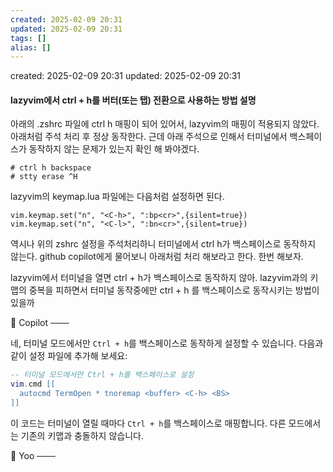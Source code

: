```yaml
---
created: 2025-02-09 20:31
updated: 2025-02-09 20:31
tags: []
alias: []
---
```


created: 2025-02-09 20:31
updated: 2025-02-09 20:31

#### lazyvim에서 ctrl + h를 버터(또는 탭) 전환으로 사용하는 방법 설명


아래의 .zshrc 파일에 ctrl h 매핑이 되어 있어서, lazyvim의 매핑이 적용되지 않았다.
아래처럼 주석 처리 후 정상 동작한다.
근데 아래 주석으로 인해서 터미널에서 백스페이스가 동작하지 않는 문제가 있는지 확인 해 봐야겠다.

```vim
# ctrl h backspace
# stty erase ^H
``` 


lazyvim의 keymap.lua 파일에는 다음처럼 설정하면 된다.
```vim
vim.keymap.set("n", "<C-h>", ":bp<cr>",{silent=true})
vim.keymap.set("n", "<C-l>", ":bn<cr>",{silent=true})
```




역시나 위의 zshrc 설정을 주석처리하니 터미널에서 ctrl h가 백스페이스로 동작하지 않는다.
github copilot에게 물어보니 아래처럼 처리 해보라고 한다. 한번 해보자.


lazyvim에서 터미널을 열면 ctrl + h가 백스페이스로 동작하지 않아. lazyvim과의 키맵의 중복을 피하면서 터미널 동작중에만 ctrl + h 를 백스페이스로 동작시키는 방법이 있을까

  Copilot ───

네, 터미널 모드에서만 `Ctrl + h`를 백스페이스로 동작하게 설정할 수 있습니다. 다음과 같이 설정 파일에 추가해 보세요:

```lua
-- 터미널 모드에서만 Ctrl + h를 백스페이스로 설정
vim.cmd [[
  autocmd TermOpen * tnoremap <buffer> <C-h> <BS>
]]
```

이 코드는 터미널이 열릴 때마다 `Ctrl + h`를 백스페이스로 매핑합니다. 다른 모드에서는 기존의 키맵과 충돌하지 않습니다.

  Yoo ───


